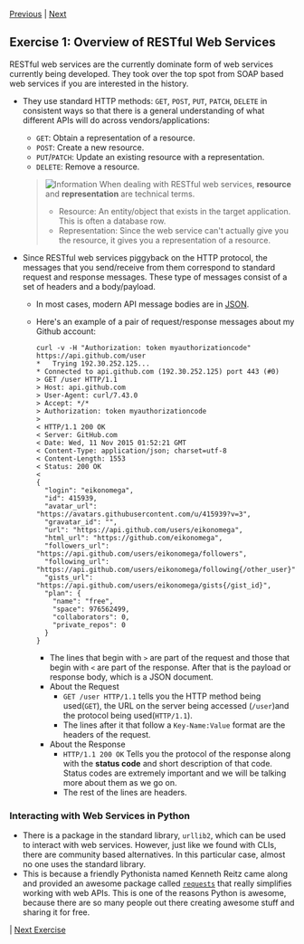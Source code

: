 [Previous](readme.md) |  [Next](exercise-02.md)
## Exercise 1: Overview of RESTful Web Services
RESTful web services are the currently dominate form of web services currently
being developed.  They took over the top spot from SOAP based web services if
you are interested in the history.

- They use standard HTTP methods: `GET`, `POST`, `PUT`, `PATCH`, `DELETE` in
consistent ways so that there is a general understanding of what different 
APIs will do across vendors/applications:
    - `GET`: Obtain a representation of a resource.
    - `POST`: Create a new resource.
    - `PUT`/`PATCH`: Update an existing resource with a representation.
    - `DELETE`: Remove a resource.
    
    > ![Information](../images/information.png) When dealing with RESTful 
    > web services, **resource** and **representation** are technical terms.
    > - Resource: An entity/object that exists in the target application.
    > This is often a database row.
    > - Representation: Since the web service can't actually give you the 
    > resource, it gives you a representation of a resource.
    
- Since RESTful web services piggyback on the HTTP protocol, the messages
that you send/receive from them correspond to standard request and response 
messages.  These type of messages consist of a set of headers and a 
body/payload.
    - In most cases, modern API message bodies are in [JSON](https://en.wikipedia.org/wiki/JSON).
    - Here's an example of a pair of request/response messages about my Github 
    account:
    
        ```
        curl -v -H "Authorization: token myauthorizationcode" https://api.github.com/user
        *   Trying 192.30.252.125...
        * Connected to api.github.com (192.30.252.125) port 443 (#0)
        > GET /user HTTP/1.1
        > Host: api.github.com
        > User-Agent: curl/7.43.0
        > Accept: */*
        > Authorization: token myauthorizationcode
        >
        < HTTP/1.1 200 OK
        < Server: GitHub.com
        < Date: Wed, 11 Nov 2015 01:52:21 GMT
        < Content-Type: application/json; charset=utf-8
        < Content-Length: 1553
        < Status: 200 OK
        <
        {
          "login": "eikonomega",
          "id": 415939,
          "avatar_url": "https://avatars.githubusercontent.com/u/415939?v=3",
          "gravatar_id": "",
          "url": "https://api.github.com/users/eikonomega",
          "html_url": "https://github.com/eikonomega",
          "followers_url": "https://api.github.com/users/eikonomega/followers",
          "following_url": "https://api.github.com/users/eikonomega/following{/other_user}",
          "gists_url": "https://api.github.com/users/eikonomega/gists{/gist_id}",
          "plan": {
            "name": "free",
            "space": 976562499,
            "collaborators": 0,
            "private_repos": 0
          }
        }
        ```
        
        - The lines that begin with `>` are part of the request and those
        that begin with `<` are part of the response.  After that is the 
        payload or response body, which is a JSON document.
        - About the Request
            - `GET /user HTTP/1.1` tells you the HTTP method being used(`GET`),
            the URL on the server being accessed (`/user`)and the protocol 
            being used(`HTTP/1.1`).
            - The lines after it that follow a `Key-Name:Value` format are
            the headers of the request.
        - About the Response
            - `HTTP/1.1 200 OK` Tells you the protocol of the response along
            with the **status code** and short description of that code. 
            Status codes are extremely important and we will be talking 
            more about them as we go on.
            - The rest of the lines are headers.
    
### Interacting with Web Services in Python
- There is a package in the standard library, `urllib2`, which can be used to 
  interact with web services.  However, just like we found with CLIs, there
  are community based alternatives.  In this particular case, almost no one
  uses the standard library. 
- This is because a friendly Pythonista named Kenneth Reitz came along and 
provided an awesome package called [`requests`](http://docs.python-requests.org/en/latest/) 
that really simplifies working with web APIs.  This is one of the reasons 
Python is awesome, because there are so many people out there creating 
awesome stuff and sharing it for free.

| [Next Exercise](exercise-02.md)